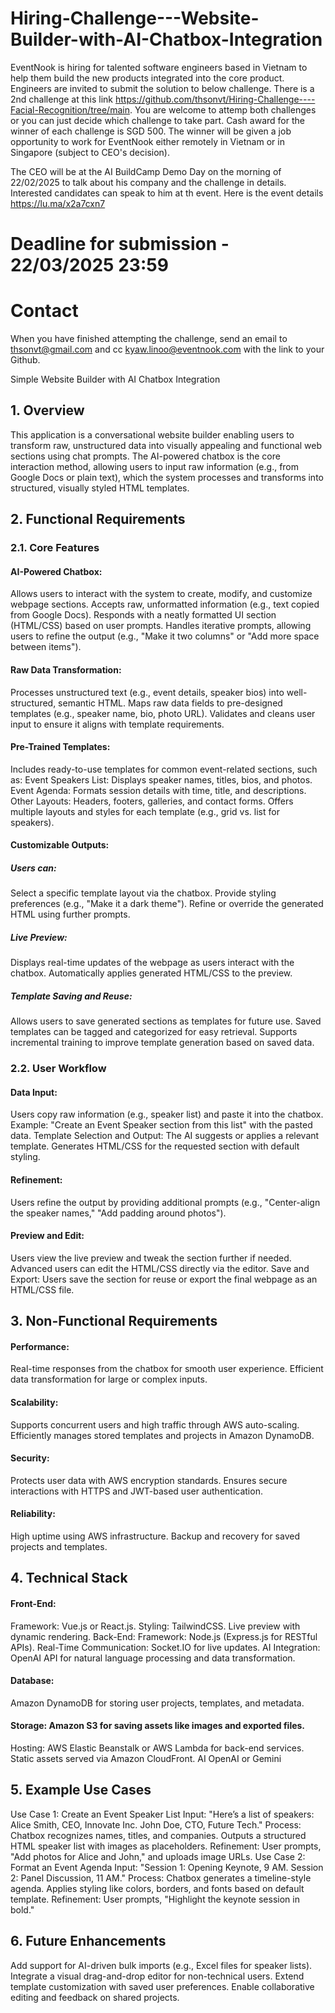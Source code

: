 # Hiring-Challenge---Website-Builder-with-AI-Chatbox-Integration

EventNook is hiring for talented software engineers based in Vietnam to help them build the new products integrated into the core product. Engineers are invited to submit the solution to below challenge. There is a 2nd challenge at this link https://github.com/thsonvt/Hiring-Challenge----Facial-Recognition/tree/main. You are welcome to attemp both challenges or you can just decide which challenge to take part. Cash award for the winner of each challenge is SGD 500. The winner will be given a job opportunity to work for EventNook either remotely in Vietnam or in Singapore (subject to CEO's decision).

The CEO will be at the AI BuildCamp Demo Day on the morning of 22/02/2025 to talk about his company and the challenge in details. Interested candidates can speak to him at th event. Here is the event details https://lu.ma/x2a7cxn7

# Deadline for submission - 22/03/2025 23:59

# Contact
When you have finished attempting the challenge, send an email to thsonvt@gmail.com and cc kyaw.linoo@eventnook.com with the link to your Github.


Simple Website Builder with AI Chatbox Integration

## 1. Overview
This application is a conversational website builder enabling users to transform raw, unstructured data into visually appealing and functional web sections using chat prompts. The AI-powered chatbox is the core interaction method, allowing users to input raw information (e.g., from Google Docs or plain text), which the system processes and transforms into structured, visually styled HTML templates.

## 2. Functional Requirements
### 2.1. Core Features
#### AI-Powered Chatbox:
Allows users to interact with the system to create, modify, and customize webpage sections.
Accepts raw, unformatted information (e.g., text copied from Google Docs).
Responds with a neatly formatted UI section (HTML/CSS) based on user prompts.
Handles iterative prompts, allowing users to refine the output (e.g., "Make it two columns" or "Add more space between items").

#### Raw Data Transformation:
Processes unstructured text (e.g., event details, speaker bios) into well-structured, semantic HTML.
Maps raw data fields to pre-designed templates (e.g., speaker name, bio, photo URL).
Validates and cleans user input to ensure it aligns with template requirements.

#### Pre-Trained Templates:
Includes ready-to-use templates for common event-related sections, such as:
Event Speakers List: Displays speaker names, titles, bios, and photos.
Event Agenda: Formats session details with time, title, and descriptions.
Other Layouts: Headers, footers, galleries, and contact forms.
Offers multiple layouts and styles for each template (e.g., grid vs. list for speakers).

#### Customizable Outputs:
##### Users can:
Select a specific template layout via the chatbox.
Provide styling preferences (e.g., "Make it a dark theme").
Refine or override the generated HTML using further prompts.
##### Live Preview:
Displays real-time updates of the webpage as users interact with the chatbox.
Automatically applies generated HTML/CSS to the preview.
#####  Template Saving and Reuse:
Allows users to save generated sections as templates for future use.
Saved templates can be tagged and categorized for easy retrieval.
Supports incremental training to improve template generation based on saved data.
### 2.2. User Workflow
#### Data Input:
Users copy raw information (e.g., speaker list) and paste it into the chatbox.
Example: "Create an Event Speaker section from this list" with the pasted data.
Template Selection and Output:
The AI suggests or applies a relevant template.
Generates HTML/CSS for the requested section with default styling.
#### Refinement:
Users refine the output by providing additional prompts (e.g., "Center-align the speaker names," "Add padding around photos").
#### Preview and Edit:
Users view the live preview and tweak the section further if needed.
Advanced users can edit the HTML/CSS directly via the editor.
Save and Export:
Users save the section for reuse or export the final webpage as an HTML/CSS file.

## 3. Non-Functional Requirements
#### Performance:
Real-time responses from the chatbox for smooth user experience.
Efficient data transformation for large or complex inputs.
#### Scalability:
Supports concurrent users and high traffic through AWS auto-scaling.
Efficiently manages stored templates and projects in Amazon DynamoDB.
#### Security:
Protects user data with AWS encryption standards.
Ensures secure interactions with HTTPS and JWT-based user authentication.
#### Reliability:
High uptime using AWS infrastructure.
Backup and recovery for saved projects and templates.

## 4. Technical Stack
#### Front-End:
Framework: Vue.js or React.js.
Styling: TailwindCSS.
Live preview with dynamic rendering.
Back-End:
Framework: Node.js (Express.js for RESTful APIs).
Real-Time Communication: Socket.IO for live updates.
AI Integration: OpenAI API for natural language processing and data transformation.
#### Database:
Amazon DynamoDB for storing user projects, templates, and metadata.
#### Storage: Amazon S3 for saving assets like images and exported files.
Hosting:
AWS Elastic Beanstalk or AWS Lambda for back-end services.
Static assets served via Amazon CloudFront.
AI
OpenAI or Gemini

## 5. Example Use Cases
Use Case 1: Create an Event Speaker List
Input: "Here’s a list of speakers: Alice Smith, CEO, Innovate Inc. John Doe, CTO, Future Tech."
Process:
Chatbox recognizes names, titles, and companies.
Outputs a structured HTML speaker list with images as placeholders.
Refinement: User prompts, "Add photos for Alice and John," and uploads image URLs.
Use Case 2: Format an Event Agenda
Input: "Session 1: Opening Keynote, 9 AM. Session 2: Panel Discussion, 11 AM."
Process:
Chatbox generates a timeline-style agenda.
Applies styling like colors, borders, and fonts based on default template.
Refinement: User prompts, "Highlight the keynote session in bold."

## 6. Future Enhancements
Add support for AI-driven bulk imports (e.g., Excel files for speaker lists).
Integrate a visual drag-and-drop editor for non-technical users.
Extend template customization with saved user preferences.
Enable collaborative editing and feedback on shared projects.
